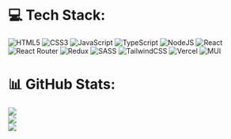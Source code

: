 
# 💻 Tech Stack:
![HTML5](https://img.shields.io/badge/html5-%23E34F26.svg?style=flat-square&logo=html5&logoColor=white) ![CSS3](https://img.shields.io/badge/css3-%231572B6.svg?style=flat-square&logo=css3&logoColor=white) ![JavaScript](https://img.shields.io/badge/javascript-%23323330.svg?style=flat-square&logo=javascript&logoColor=%23F7DF1E) ![TypeScript](https://img.shields.io/badge/typescript-%23007ACC.svg?style=flat-square&logo=typescript&logoColor=white) ![NodeJS](https://img.shields.io/badge/node.js-6DA55F?style=flat-square&logo=node.js&logoColor=white) ![React](https://img.shields.io/badge/react-%2320232a.svg?style=flat-square&logo=react&logoColor=%2361DAFB) ![React Router](https://img.shields.io/badge/React_Router-CA4245?style=flat-square&logo=react-router&logoColor=white) ![Redux](https://img.shields.io/badge/redux-%23593d88.svg?style=flat-square&logo=redux&logoColor=white) ![SASS](https://img.shields.io/badge/SASS-hotpink.svg?style=flat-square&logo=SASS&logoColor=white) ![TailwindCSS](https://img.shields.io/badge/tailwindcss-%2338B2AC.svg?style=flat-square&logo=tailwind-css&logoColor=white) ![Vercel](https://img.shields.io/badge/vercel-%23000000.svg?style=flat-square&logo=vercel&logoColor=white) ![MUI](https://img.shields.io/badge/MUI-%230081CB.svg?style=flat-square&logo=material-ui&logoColor=white)
# 📊 GitHub Stats:
![](https://github-readme-stats.vercel.app/api?username=shiroe66&theme=vue-dark&hide_border=true&include_all_commits=true&count_private=true)<br/>
![](https://github-readme-streak-stats.herokuapp.com/?user=shiroe66&theme=vue-dark&hide_border=true)<br/>
![](https://github-readme-stats.vercel.app/api/top-langs/?username=shiroe66&theme=vue-dark&hide_border=true&include_all_commits=true&count_private=true&layout=compact)
